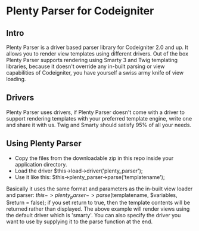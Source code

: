 # Plenty Parser for Codeigniter

## Intro

Plenty Parser is a driver based parser library for Codeigniter 2.0 and up. It allows you to render view templates using different drivers. Out of the box Plenty Parser supports rendering using Smarty 3 and Twig templating libraries, because it doesn't override any in-built parsing or view capabilities of Codeigniter, you have yourself a swiss army knife of view loading.

## Drivers

Plenty Parser uses drivers, if Plenty Parser doesn't come with a driver to support rendering templates with your preferred template engine, write one and share it with us. Twig and Smarty should satisfy 95% of all your needs.

## Using Plenty Parser

* Copy the files from the downloadable zip in this repo inside your application directory.
* Load the driver $this->load->driver('plenty_parser');
* Use it like this: $this->plenty_parser->parse('templatename');

Basically it uses the same format and parameters as the in-built view loader and parser: $this->plenty_parser->parse($templatename, $variables, $return = false); if you set return to true, then the template contents will be returned rather than displayed. The above example will render views using the default driver which is 'smarty'. You can also specify the driver you want to use by supplying it to the parse function at the end.